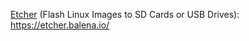 [Etcher](https://storage.quietstars.org/apps/collectives/Server%20How-To/Software%20Download%20List/Etcher?fileId=272238) (Flash Linux Images to SD Cards or USB Drives): <https://etcher.balena.io/>
